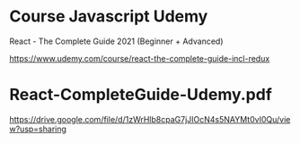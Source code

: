 # Course Javascript Udemy

React - The Complete Guide 2021 (Beginner + Advanced)

https://www.udemy.com/course/react-the-complete-guide-incl-redux

# React-CompleteGuide-Udemy.pdf

https://drive.google.com/file/d/1zWrHlb8cpaG7jJIOcN4s5NAYMt0vI0Qu/view?usp=sharing
